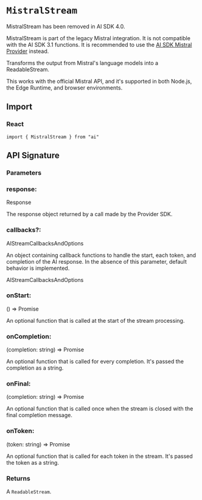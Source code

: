 # `MistralStream`

MistralStream has been removed in AI SDK 4.0.

MistralStream is part of the legacy Mistral integration. It is not compatible
with the AI SDK 3.1 functions. It is recommended to use the [AI SDK Mistral
Provider](/providers/ai-sdk-providers/mistral) instead.

Transforms the output from Mistral's language models into a ReadableStream.

This works with the official Mistral API, and it's supported in both Node.js, the Edge Runtime, and browser environments.

## Import

### React

```
import { MistralStream } from "ai"
```

## API Signature

### Parameters

### response:

Response

The response object returned by a call made by the Provider SDK.

### callbacks?:

AIStreamCallbacksAndOptions

An object containing callback functions to handle the start, each token, and completion of the AI response. In the absence of this parameter, default behavior is implemented.

AIStreamCallbacksAndOptions

### onStart:

() => Promise<void>

An optional function that is called at the start of the stream processing.

### onCompletion:

(completion: string) => Promise<void>

An optional function that is called for every completion. It's passed the completion as a string.

### onFinal:

(completion: string) => Promise<void>

An optional function that is called once when the stream is closed with the final completion message.

### onToken:

(token: string) => Promise<void>

An optional function that is called for each token in the stream. It's passed the token as a string.

### Returns

A `ReadableStream`.
